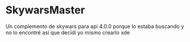 # SkywarsMaster
Un complemento de skywars para api 4.0.0 porque lo estaba buscando y no lo encontré así que decidí yo mismo crearlo xde
